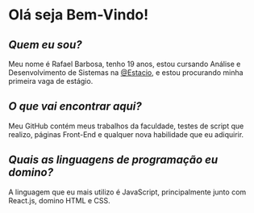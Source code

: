 # Olá seja Bem-Vindo!

## *Quem eu sou?*
Meu nome é Rafael Barbosa, tenho 19 anos, estou cursando Análise e Desenvolvimento de Sistemas na [@Estacio](https://estacio.br/a-estacio/sobre-a-estacio), e estou procurando minha primeira vaga de estágio.

## *O que vai encontrar aqui?*

Meu GitHub contém meus trabalhos da faculdade, testes de script que realizo, páginas Front-End e qualquer nova habilidade que eu adiquirir.

## *Quais as linguagens de programação eu domino?*

A linguagem que eu mais utilizo é JavaScript, principalmente junto com React.js, domino HTML e CSS. 
